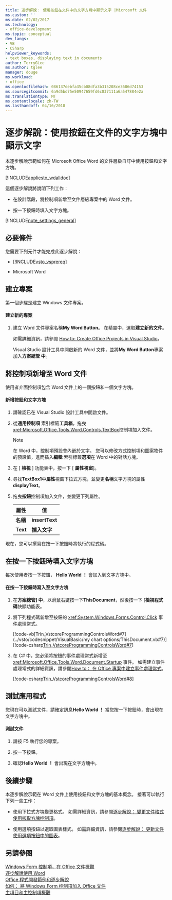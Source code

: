 ```yaml
---
title: 逐步解說： 使用按鈕在文件中的文字方塊中顯示文字 |Microsoft 文件
ms.custom: ''
ms.date: 02/02/2017
ms.technology:
- office-development
ms.topic: conceptual
dev_langs:
- VB
- CSharp
helpviewer_keywords:
- text boxes, displaying text in documents
author: TerryGLee
ms.author: tglee
manager: douge
ms.workload:
- office
ms.openlocfilehash: 086137debfa35cb08dfa3b315208ce3686d74153
ms.sourcegitcommit: 6a9d5bd75e50947659fd6c837111a6a547884e2a
ms.translationtype: MT
ms.contentlocale: zh-TW
ms.lasthandoff: 04/16/2018
---
```

# <a name="walkthrough-displaying-text-in-a-text-box-in-a-document-using-a-button"></a>逐步解說：使用按鈕在文件的文字方塊中顯示文字
  本逐步解說示範如何在 Microsoft Office Word 的文件層級自訂中使用按鈕和文字方塊。  
  
 [!INCLUDE[appliesto_wdalldoc](../vsto/includes/appliesto-wdalldoc-md.md)]  
  
 這個逐步解說將說明下列工作：  
  
-   在設計階段，將控制項新增至文件層級專案中的 Word 文件。  
  
-   按一下按鈕時填入文字方塊。  
  
 [!INCLUDE[note_settings_general](../sharepoint/includes/note-settings-general-md.md)]  
  
## <a name="prerequisites"></a>必要條件  
 您需要下列元件才能完成此逐步解說：  
  
-   [!INCLUDE[vsto_vsprereq](../vsto/includes/vsto-vsprereq-md.md)]  
  
-   Microsoft Word  
  
## <a name="creating-the-project"></a>建立專案  
 第一個步驟是建立 Windows 文件專案。  
  
#### <a name="to-create-a-new-project"></a>建立新的專案  
  
1.  建立 Word 文件專案名稱**My Word Button**。 在精靈中，選取**建立新的文件**。  
  
     如需詳細資訊，請參閱 [How to: Create Office Projects in Visual Studio](../vsto/how-to-create-office-projects-in-visual-studio.md)。  
  
     Visual Studio 設計工具中開啟新的 Word 文件，並將**My Word Button**專案加入**方案總管 中**。  
  
## <a name="adding-controls-to-the-word-document"></a>將控制項新增至 Word 文件  
 使用者介面控制項包含 Word 文件上的一個按鈕和一個文字方塊。  
  
#### <a name="to-add-a-button-and-a-text-box"></a>新增按鈕和文字方塊  
  
1.  請確認已在 Visual Studio 設計工具中開啟文件。  
  
2.  從**通用控制項** 索引標籤**工具箱**，拖曳<xref:Microsoft.Office.Tools.Word.Controls.TextBox>控制項加入文件。  
  
    > [!NOTE]  
    >  在 Word 中，控制項預設會內嵌於文字。 您可以修改方式控制項和圖案物件的預設值，進而插入**編輯** 索引標籤**選項**在 Word 中的對話方塊。  
  
3.  在 [ **檢視** ] 功能表中，按一下 [ **屬性視窗**]。  
  
4.  尋找**TextBox1**中**屬性**視窗下拉式方塊，並變更**名稱**文字方塊的屬性**displayText**。  
  
5.  拖曳**按鈕**控制項加入文件，並變更下列屬性。  
  
    |屬性|值|  
    |--------------|-----------|  
    |**名稱**|**insertText**|  
    |**Text**|**插入文字**|  
  
 現在，您可以撰寫在按一下按鈕時將執行的程式碼。  
  
## <a name="populating-the-text-box-when-the-button-is-clicked"></a>在按一下按鈕時填入文字方塊  
 每次使用者按一下按鈕， **Hello World ！** 會加入到文字方塊中。  
  
#### <a name="to-write-to-the-text-box-when-the-button-is-clicked"></a>在按一下按鈕時寫入至文字方塊  
  
1.  在**方案總管] 中**，以滑鼠右鍵按一下**ThisDocument**，然後按一下 [**檢視程式碼**快顯功能表。  
  
2.  將下列程式碼新增至按鈕的 <xref:System.Windows.Forms.Control.Click> 事件處理常式。  
  
     [!code-vb[Trin_VstcoreProgrammingControlsWord#7](../vsto/codesnippet/VisualBasic/my chart options/ThisDocument.vb#7)]
     [!code-csharp[Trin_VstcoreProgrammingControlsWord#7](../vsto/codesnippet/CSharp/Trin_VstcoreProgrammingControlsWordCS/ThisDocument.cs#7)]  
  
3.  在 C# 中，您必須將按鈕的事件處理常式新增至 <xref:Microsoft.Office.Tools.Word.Document.Startup> 事件。 如需建立事件處理常式的詳細資訊，請參閱[How to： 在 Office 專案中建立事件處理常式](../vsto/how-to-create-event-handlers-in-office-projects.md)。  
  
     [!code-csharp[Trin_VstcoreProgrammingControlsWord#8](../vsto/codesnippet/CSharp/Trin_VstcoreProgrammingControlsWordCS/ThisDocument.cs#8)]  
  
## <a name="testing-the-application"></a>測試應用程式  
 您現在可以測試文件，請確定訊息**Hello World ！** 當您按一下按鈕時，會出現在文字方塊中。  
  
#### <a name="to-test-your-document"></a>測試文件  
  
1.  請按 F5 執行您的專案。  
  
2.  按一下按鈕。  
  
3.  確認**Hello World ！** 會出現在文字方塊中。  
  
## <a name="next-steps"></a>後續步驟  
 本逐步解說示範在 Word 文件上使用按鈕和文字方塊的基本概念。 接著可以執行下列一些工作：  
  
-   使用下拉式方塊變更格式。 如需詳細資訊，請參閱[逐步解說： 變更文件格式使用核取方塊控制項](../vsto/walkthrough-changing-document-formatting-using-checkbox-controls.md)。  
  
-   使用選項按鈕以選取圖表樣式。 如需詳細資訊，請參閱[逐步解說： 更新文件使用選項按鈕中的圖表](../vsto/walkthrough-updating-a-chart-in-a-document-using-radio-buttons.md)。  
  
## <a name="see-also"></a>另請參閱  
 [Windows Form 控制項，在 Office 文件概觀](../vsto/windows-forms-controls-on-office-documents-overview.md)   
 [逐步解說使用 Word](../vsto/walkthroughs-using-word.md)   
 [Office 程式開發範例和逐步解說](../vsto/office-development-samples-and-walkthroughs.md)   
 [如何： 將 Windows Form 控制項加入 Office 文件](../vsto/how-to-add-windows-forms-controls-to-office-documents.md)   
 [主項目和主控制項概觀](../vsto/host-items-and-host-controls-overview.md)  
  
  